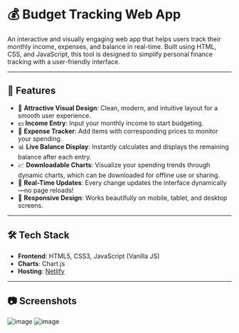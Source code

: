 # 💰 Budget Tracking Web App

An interactive and visually engaging web app that helps users track their monthly income, expenses, and balance in real-time. Built using HTML, CSS, and JavaScript, this tool is designed to simplify personal finance tracking with a user-friendly interface.

---

## 🚀 Features

- 🎨 **Attractive Visual Design**: Clean, modern, and intuitive layout for a smooth user experience.
- 💵 **Income Entry**: Input your monthly income to start budgeting.
- 🧾 **Expense Tracker**: Add items with corresponding prices to monitor your spending.
- 📊 **Live Balance Display**: Instantly calculates and displays the remaining balance after each entry.
- 📈 **Downloadable Charts**: Visualize your spending trends through dynamic charts, which can be downloaded for offline use or sharing.
- 🔄 **Real-Time Updates**: Every change updates the interface dynamically—no page reloads!
- 📱 **Responsive Design**: Works beautifully on mobile, tablet, and desktop screens.

---

## 🛠️ Tech Stack

- **Frontend**: HTML5, CSS3, JavaScript (Vanilla JS)
- **Charts**: Chart.js 
- **Hosting**: [Netlify](http://budgettracker-aashi.netlify.app)

---

## 📷 Screenshots

![image](https://github.com/user-attachments/assets/e67a066d-a48e-449e-912b-b829f2fe1586)
![image](https://github.com/user-attachments/assets/df3cd7e2-c728-4400-9ceb-09572fb4d58a)



